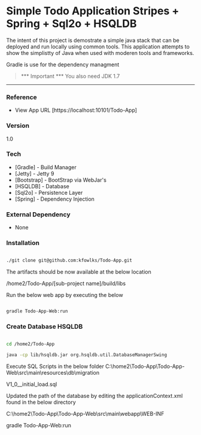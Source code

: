 Simple Todo Application Stripes + Spring + Sql2o + HSQLDB 
=================================================

The intent of this project is demostrate a simple java stack that can be deployed and run locally using common tools. This application attempts to 
show the simplistty of Java when used with moderen tools and frameworks. 

Gradle is use for the dependency managment

>*** Important ***
> You also need JDK 1.7
* * *


### Reference

* View App URL  [https://localhost:10101/Todo-App]

### Version
1.0

### Tech

* [Gradle]          - Build Manager
* [Jetty]           - Jetty 9
* [Bootstrap]       - BootStrap via WebJar's
* [HSQLDB]          - Database
* [Sql2o]           - Persistence Layer 
* [Spring]          - Dependency Injection


### External Dependency
* None

### Installation
```bash

./git clone git@github.com:kfowlks/Todo-App.git

```
The artifacts should be now available at the below location

/home2/Todo-App/[sub-project name]/build/libs

Run the below web app by executing the below
```bash

gradle Todo-App-Web:run
```

### Create Database HSQLDB
```bash

cd /home2/Todo-App

java -cp lib/hsqldb.jar org.hsqldb.util.DatabaseManagerSwing

```

Execute SQL Scripts in the below folder
C:\home2\Todo-App\Todo-App-Web\src\main\resources\db\migration

V1_0__initial_load.sql

Updated the path of the database by editing the applicationContext.xml found in the below directory

C:\home2\Todo-App\Todo-App-Web\src\main\webapp\WEB-INF




gradle Todo-App-Web:run
 